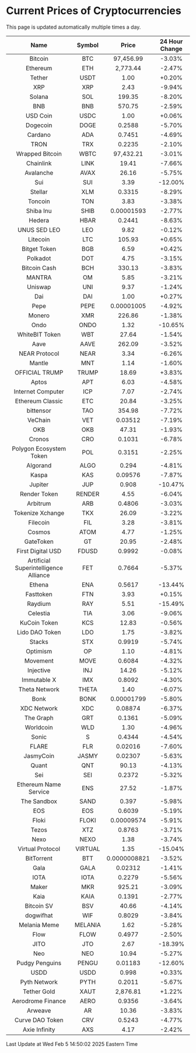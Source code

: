 # Current Prices of Cryptocurrencies
This page is updated automatically multiple times a day.

| Name | Symbol | Price | 24 Hour Change |
| :---: |:---:| :---: | :---: |
| Bitcoin | BTC | 97,456.99 | -3.03% |
| Ethereum | ETH | 2,773.44 | -2.47% |
| Tether | USDT | 1.00 | +0.20% |
| XRP | XRP | 2.43 | -9.94% |
| Solana | SOL | 199.35 | -8.20% |
| BNB | BNB | 570.75 | -2.59% |
| USD Coin | USDC | 1.00 | +0.06% |
| Dogecoin | DOGE | 0.2588 | -5.70% |
| Cardano | ADA | 0.7451 | -4.69% |
| TRON | TRX | 0.2235 | -2.10% |
| Wrapped Bitcoin | WBTC | 97,432.21 | -3.01% |
| Chainlink | LINK | 19.41 | -7.66% |
| Avalanche | AVAX | 26.16 | -5.75% |
| Sui | SUI | 3.39 | -12.00% |
| Stellar | XLM | 0.3315 | -8.29% |
| Toncoin | TON | 3.83 | -3.38% |
| Shiba Inu | SHIB | 0.00001593 | -2.77% |
| Hedera | HBAR | 0.2441 | -8.63% |
| UNUS SED LEO | LEO | 9.82 | -0.12% |
| Litecoin | LTC | 105.93 | +0.65% |
| Bitget Token | BGB | 6.59 | +0.42% |
| Polkadot | DOT | 4.75 | -3.15% |
| Bitcoin Cash | BCH | 330.13 | -3.83% |
| MANTRA | OM | 5.85 | -3.21% |
| Uniswap | UNI | 9.37 | -1.24% |
| Dai | DAI | 1.00 | +0.27% |
| Pepe | PEPE | 0.00001005 | -4.92% |
| Monero | XMR | 226.86 | -1.38% |
| Ondo | ONDO | 1.32 | -10.65% |
| WhiteBIT Token | WBT | 27.64 | -1.54% |
| Aave | AAVE | 262.09 | -3.52% |
| NEAR Protocol | NEAR | 3.34 | -6.26% |
| Mantle | MNT | 1.14 | -1.60% |
| OFFICIAL TRUMP | TRUMP | 18.69 | +3.83% |
| Aptos | APT | 6.03 | -4.58% |
| Internet Computer | ICP | 7.07 | -2.74% |
| Ethereum Classic | ETC | 20.84 | -3.25% |
| bittensor | TAO | 354.98 | -7.72% |
| VeChain | VET | 0.03512 | -7.19% |
| OKB | OKB | 47.31 | -1.93% |
| Cronos | CRO | 0.1031 | -6.78% |
| Polygon Ecosystem Token | POL | 0.3151 | -2.25% |
| Algorand | ALGO | 0.294 | -4.81% |
| Kaspa | KAS | 0.09576 | -7.87% |
| Jupiter | JUP | 0.908 | -10.47% |
| Render Token | RENDER | 4.55 | -6.04% |
| Arbitrum | ARB | 0.4806 | -3.03% |
| Tokenize Xchange | TKX | 26.09 | -3.22% |
| Filecoin | FIL | 3.28 | -3.81% |
| Cosmos | ATOM | 4.77 | -1.25% |
| GateToken | GT | 20.95 | -2.48% |
| First Digital USD | FDUSD | 0.9992 | -0.08% |
| Artificial Superintelligence Alliance | FET | 0.7664 | -5.37% |
| Ethena | ENA | 0.5617 | -13.44% |
| Fasttoken | FTN | 3.93 | +0.15% |
| Raydium | RAY | 5.51 | -15.49% |
| Celestia | TIA | 3.06 | -9.06% |
| KuCoin Token | KCS | 12.83 | -0.56% |
| Lido DAO Token | LDO | 1.75 | -3.82% |
| Stacks | STX | 0.9919 | -5.74% |
| Optimism | OP | 1.10 | -4.81% |
| Movement | MOVE | 0.6084 | -4.32% |
| Injective | INJ | 14.26 | -5.12% |
| Immutable X | IMX | 0.8092 | -4.30% |
| Theta Network | THETA | 1.40 | -6.07% |
| Bonk | BONK | 0.00001799 | -5.80% |
| XDC Network | XDC | 0.08874 | -6.37% |
| The Graph | GRT | 0.1361 | -5.09% |
| Worldcoin | WLD | 1.30 | -4.96% |
| Sonic | S | 0.4344 | -4.54% |
| FLARE | FLR | 0.02016 | -7.60% |
| JasmyCoin | JASMY | 0.02307 | -5.63% |
| Quant | QNT | 90.13 | -4.13% |
| Sei | SEI | 0.2372 | -5.32% |
| Ethereum Name Service | ENS | 27.52 | -1.87% |
| The Sandbox | SAND | 0.397 | -5.98% |
| EOS | EOS | 0.6039 | -5.19% |
| Floki | FLOKI | 0.00009574 | -5.91% |
| Tezos | XTZ | 0.8763 | -3.71% |
| Nexo | NEXO | 1.38 | -3.74% |
| Virtual Protocol | VIRTUAL | 1.35 | -15.04% |
| BitTorrent | BTT | 0.0000008821 | -3.52% |
| Gala | GALA | 0.02312 | -1.41% |
| IOTA | IOTA | 0.2279 | -5.56% |
| Maker | MKR | 925.21 | -3.09% |
| Kaia | KAIA | 0.1391 | -2.77% |
| Bitcoin SV | BSV | 40.66 | -4.14% |
| dogwifhat | WIF | 0.8029 | -3.84% |
| Melania Meme | MELANIA | 1.62 | -5.28% |
| Flow | FLOW | 0.4977 | -2.50% |
| JITO | JTO | 2.67 | -18.39% |
| Neo | NEO | 10.94 | -5.27% |
| Pudgy Penguins | PENGU | 0.01183 | -12.60% |
| USDD | USDD | 0.998 | +0.33% |
| Pyth Network | PYTH | 0.2011 | -5.67% |
| Tether Gold | XAUT | 2,876.81 | +1.22% |
| Aerodrome Finance | AERO | 0.9356 | -3.64% |
| Arweave | AR | 10.36 | -3.83% |
| Curve DAO Token | CRV | 0.5243 | -4.77% |
| Axie Infinity | AXS | 4.17 | -2.42% |

Last Update at Wed Feb  5 14:50:02 2025 Eastern Time